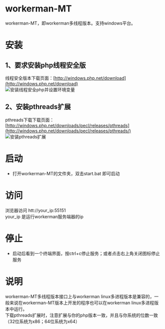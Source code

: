 workerman-MT
=================
workerman-MT，即workerman多线程版本。支持windows平台。

安装
==============
## 1、要求安装php线程安全版
线程安全版本下载页面：[http://windows.php.net/download](http://windows.php.net/download)   
![安装线程安全php并设置环境变量](http://www.workerman.net/img/gif/install-php.gif)

## 2、安装pthreads扩展
pthreads下载下载页面： [http://windows.php.net/downloads/pecl/releases/pthreads](http://windows.php.net/downloads/pecl/releases/pthreads/)    
![安装pthreads扩展](http://www.workerman.net/img/gif/install-pthreads.gif)

启动
=======
  * 打开workerman-MT的文件夹，双击start.bat 即可启动

访问
=======
浏览器访问 htt://your_ip:55151  
your_ip 是运行workerman服务端器的ip


停止
======
  * 启动后看到一个终端界面，按ctrl+c停止服务；或者点击右上角关闭图标停止服务

说明
======
workerman-MT多线程版本接口上与workerman linux多进程版本是兼容的，一般来说在workerman-MT版本上开发的程序也可以在workerman linux多进程版本中运行。  
下载pthreads扩展时，注意扩展与你的php版本一致，并且与你系统的位数一致（32位系统为x86；64位系统为x64）

